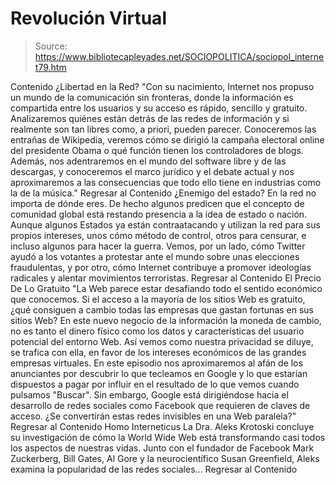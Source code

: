 # Revolución Virtual

> Source: https://www.bibliotecapleyades.net/SOCIOPOLITICA/sociopol_internet79.htm

Contenido
¿Libertad en la Red?
"Con su nacimiento, Internet nos propuso un mundo de la comunicación sin
fronteras, donde la información es compartida entre los usuarios y su acceso
es rápido, sencillo y gratuito.
Analizaremos quiénes están detrás de las redes de información y si realmente
son tan libres como, a priori, pueden parecer. Conoceremos las entrañas de
Wikipedia, veremos cómo se dirigió la campaña electoral online del
presidente
Obama o qué función tienen los controladores de blogs.
Además,
nos adentraremos en el mundo del software libre y de las descargas, y
conoceremos el marco jurídico y el debate actual y nos aproximaremos a las
consecuencias que todo ello tiene en industrias como la de la música."
Regresar
al Contenido
¿Enemigo del estado?
En la red no importa de dónde eres. De hecho
algunos predicen que el concepto de comunidad global está restando
presencia a la idea de estado o nación.
Aunque algunos Estados ya están contraatacando y
utilizan la red para sus propios intereses, unos cómo método de control,
otros para censurar, e incluso algunos para hacer la guerra.
Vemos, por un lado, cómo Twitter ayudó a los
votantes a protestar ante el mundo sobre unas elecciones fraudulentas, y por
otro, cómo Internet contribuye a promover ideologías radicales y alentar
movimientos terroristas.
Regresar
al Contenido
El Precio De Lo Gratuito
"La Web parece estar desafiando todo el sentido económico que conocemos.
Si
el acceso a la mayoría de los sitios Web es gratuito, ¿qué consiguen a
cambio todas las empresas que gastan fortunas en sus sitios Web?
En este
nuevo negocio de la información la moneda de cambio, no es tanto el dinero
físico como los datos y características del usuario potencial del entorno
Web. Así vemos como nuestra privacidad se diluye, se trafica con ella, en
favor de los intereses económicos de las grandes empresas virtuales.
En este
episodio nos aproximaremos al afán de los anunciantes por descubrir lo que
tecleamos en
Google y lo que estarían dispuestos a pagar por influir en el
resultado de lo que vemos cuando pulsamos "Buscar".
Sin embargo, Google está
dirigiéndose hacia el desarrollo de redes sociales como
Facebook que
requieren de claves de acceso. ¿Se convertirán estas redes invisibles en una
Web paralela?"
Regresar
al Contenido
Homo Interneticus
La Dra.
Aleks Krotoski concluye su
investigación de cómo la World Wide Web está transformando casi todos los
aspectos de nuestras vidas.
Junto con el fundador de
Facebook Mark Zuckerberg,
Bill Gates,
Al Gore y la neurocientífico
Susan Greenfield, Aleks examina la
popularidad de las redes sociales...
Regresar al Contenido
